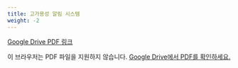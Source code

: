```yaml
---
title: 고가용성 알림 시스템
weight: -2
---
```

[Google Drive PDF 링크](https://drive.google.com/file/d/1ZeMCLweUr48PE9SsCQCoJzGfvdy4U0mf/)
<object data="https://drive.google.com/file/d/1ZeMCLweUr48PE9SsCQCoJzGfvdy4U0mf/preview" type="application/pdf" width="100%" height="1200px">
  <p>이 브라우저는 PDF 파일을 지원하지 않습니다. <a href="https://drive.google.com/file/d/1ZeMCLweUr48PE9SsCQCoJzGfvdy4U0mf/preview">Google Drive에서 PDF를 확인하세요.</a></p>
</object>
